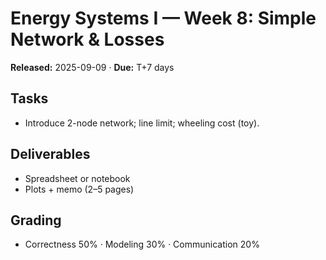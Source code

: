 # Energy Systems I — Week 8: Simple Network & Losses
**Released:** 2025-09-09 · **Due:** T+7 days

## Tasks
- Introduce 2-node network; line limit; wheeling cost (toy).

## Deliverables
- Spreadsheet or notebook
- Plots + memo (2–5 pages)

## Grading
- Correctness 50% · Modeling 30% · Communication 20%
